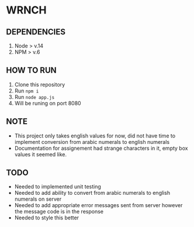 # WRNCH

## DEPENDENCIES
1. Node > v.14
2. NPM > v.6

## HOW TO RUN
1. Clone this repository
2. Run `npm i`
3. Run `node app.js`
4. Will be runing on port 8080

## NOTE
- This project only takes english values for now, did not have time to implement conversion from arabic numerals to english numerals
- Documentation for assignement had strange characters in it, empty box values it seemed like.

## TODO
- Needed to implemented unit testing
- Needed to add ability to convert from arabic numerals to english numerals on server
- Needed to add appropriate error messages sent from server however the message code is in the response
- Needed to style this better